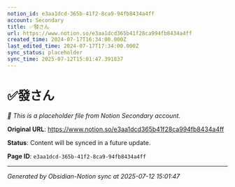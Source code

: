 ```yaml
---
notion_id: e3aa1dcd-365b-41f2-8ca9-94fb8434a4ff
account: Secondary
title: ✅發さん
url: https://www.notion.so/e3aa1dcd365b41f28ca994fb8434a4ff
created_time: 2024-07-17T16:34:00.000Z
last_edited_time: 2024-07-17T17:34:00.000Z
sync_status: placeholder
sync_time: 2025-07-12T15:01:47.391837
---
```


# ✅發さん

*🔄 This is a placeholder file from Notion Secondary account.*

**Original URL**: https://www.notion.so/e3aa1dcd365b41f28ca994fb8434a4ff

**Status**: Content will be synced in a future update.

**Page ID**: `e3aa1dcd-365b-41f2-8ca9-94fb8434a4ff`

---

*Generated by Obsidian-Notion sync at 2025-07-12 15:01:47*
